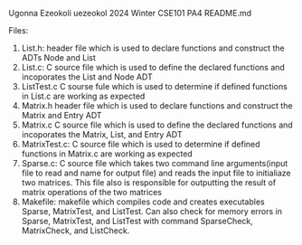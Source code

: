 Ugonna Ezeokoli 
uezeokol
2024 Winter CSE101 PA4 
README.md

Files:

1. List.h:
    header file which is used to declare functions and construct the ADTs Node and List
2. List.c:
    C source file which is used to define the declared functions and incoporates the List and Node ADT
3. ListTest.c 
    C sourse fule which is used to determine if defined functions in List.c are working as expected
4. Matrix.h
    header file which is used to declare functions and construct the Matrix and Entry ADT
5. Matrix.c
    C source file which is used to define the declared functions and incoporates the Matrix, List, and Entry ADT
6. MatrixTest.c:
    C source file which is used to determine if defined functions in Matrix.c are working as expected
7. Sparse.c:
    C source file which takes two command line arguments(input file to read and name for output file) and reads the input file to initialiaze two matrices. This file also is responsible for outputting the result of matrix operations of the two matrices
8. Makefile:
    makefile which compiles code and creates executables Sparse, MatrixTest, and ListTest. Can also check for memory errors in Sparse, MatrixTest, and ListTest with command SparseCheck, MatrixCheck, and ListCheck. 